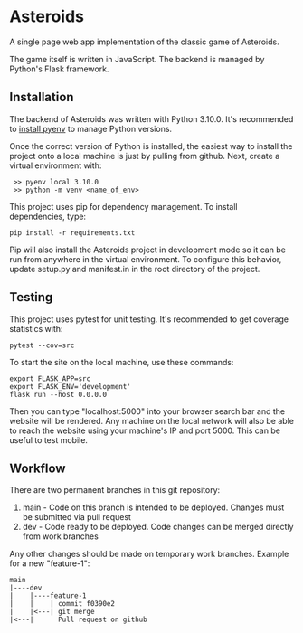 # Asteroids
A single page web app implementation of the classic game of Asteroids.

The game itself is written in JavaScript. The backend is managed by Python's Flask framework. 

## Installation
The backend of Asteroids was written with Python 3.10.0. It's recommended to
[install pyenv](https://realpython.com/intro-to-pyenv/#installing-pyenv) to manage Python versions.

Once the correct version of Python is installed, the easiest way to install the project onto a local
machine is just by pulling from github. Next, create a virtual environment with:

     >> pyenv local 3.10.0
     >> python -m venv <name_of_env>
  
This project uses pip for dependency management. To install dependencies, type:

    pip install -r requirements.txt

Pip will also install the Asteroids project in development mode so it can be run from anywhere in
the virtual environment. To configure this behavior, update setup.py and manifest.in in the root
directory of the project.
  
## Testing 
This project uses pytest for unit testing. It's recommended to get coverage statistics with:
 
    pytest --cov=src 
  
To start the site on the local machine, use these commands:
  
    export FLASK_APP=src
    export FLASK_ENV='development'
    flask run --host 0.0.0.0
  
Then you can type "localhost:5000" into your browser search bar and the website will be rendered.
Any machine on the local network will also be able to reach the website using your machine's IP and
port 5000. This can be useful to test mobile.
  
## Workflow
There are two permanent branches in this git repository:
1. main - Code on this branch is intended to be deployed. Changes must be submitted via pull request
2. dev - Code ready to be deployed. Code changes can be merged directly from work branches

Any other changes should be made on temporary work branches. Example for a new "feature-1":
  
    main
    |----dev
    |    |----feature-1
    |    |    | commit f0390e2
    |    |<---| git merge
    |<---|      Pull request on github
  
